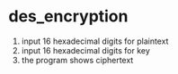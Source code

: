 # des_encryption
1. input 16 hexadecimal digits for plaintext
2. input 16 hexadecimal digits for key
3. the program shows ciphertext
